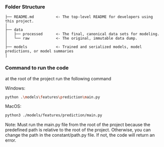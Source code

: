 ### Folder Structure

```
├── README.md          <- The top-level README for developers using this project.
│
├── data
│   ├── processed      <- The final, canonical data sets for modeling.
│   └── raw            <- The original, immutable data dump.
│
├── models             <- Trained and serialized models, model predictions, or model summaries
│

```

### Command to run the code

at the root of the project run the following command

Windows:

```bash
python .\models\features\prediction\main.py
```

MacOS:

```bash
python3 ./models/features/prediction/main.py
```

Note: Must run the main.py file from the root of the project because the predefined path is relative to the root of the project. Otherwise, you can change the path in the constant/path.py file. If not, the code will return an error.
